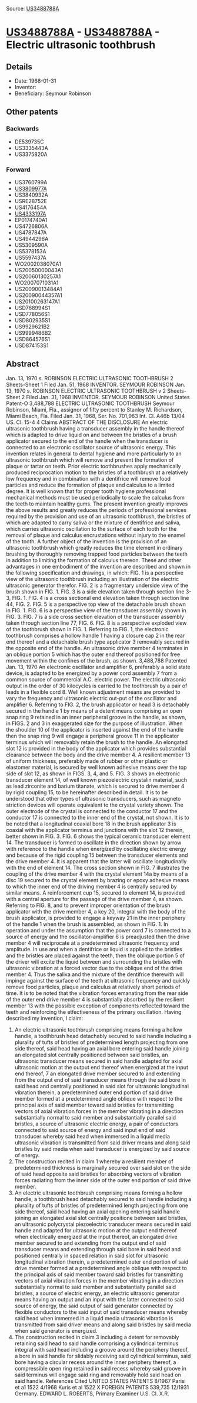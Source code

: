 Source: [US3488788A](https://patents.google.com/patent/US3488788A)

# [US3488788A](US3488788A.md) - [US3488788A](US3488788A.md) - Electric ultrasonic toothbrush

## Details

* Date: 1968-01-31
* Inventor: 
* Beneficiary: Seymour Robinson

## Other patents

### Backwards
 * DE539735C
 * US3335443A
 * US3375820A
### Forward
 * US3760799A
 * [US3809977A](US3809977A.md)
 * US3840932A
 * USRE28752E
 * US4176454A
 * [US4333197A](US4333197A.md)
 * EP0174740A1
 * US4726806A
 * US4787847A
 * US4944296A
 * US5309590A
 * US5378153A
 * US5597437A
 * WO2002038070A1
 * US20050000043A1
 * US20060130257A1
 * WO2007071031A1
 * US20090013484A1
 * US20090044357A1
 * US20100263147A1
 * USD768994S1
 * USD778056S1
 * USD802935S1
 * US9929621B2
 * US9999486B2
 * USD864576S1
 * USD874153S1
## Abstract

Jan. 13, 1970 s. ROBINSON ELECTRIC ULTRASONIC TOOTHBRUSH 2 Sheets-Sheet 1 Filed Jan. 51, 1968 INVENTOR. SEYMOUR ROBINSON Jan. 13, 1970 s. ROBINSON ELECTRIC ULTRASONIC TOOTHBRUSH v 2 Sheets-Sheet 2 Filed Jan. 31, 1968 INVENTOR. 
SEYMOUR ROBINSON United States Patent-O 3,488,788 ELECTRIC ULTRASONIC TOOTHBRUSH Seymour Robinson, Miami, Fla., assignor of fifty percent to Stanley M. Richardson, Miami Beach, Fla. Filed Jan. 31, 1968, Ser. No. 701,963 Int. Cl. A46b 13/04 US. Cl. 15-4 4 Claims ABSTRACT OF THE DISCLOSURE An electric ultrasonic toothbrush having a transducer assembly in the handle thereof which is adapted to drive liquid on and between the bristles of a brush applicator secured to the end of the handle when the transducer is connected to an electronic oscillator source of ultrasonic energy. 
 This invention relates in general to dental hygiene and more particularly to an ultrasonic toothbrush which will remove and prevent the formation of plaque or tartar on teeth. 
 Prior electric toothbrushes apply mechanically produced reciprocation motion to the bristles of a toothbrush at a relatively low frequency and in combination with a dentifrice will remove food particles and reduce the formation of plaque and calculus to a limited degree. It is well known that for proper tooth hygiene professional mechanical methods must be used periodically to scale the calculus from the teeth to maintain healthy gums. 
 The present invention greatly improves the above results and greatly reduces the periods of professional services required by the provision and use of an ultrasonic toothbrush, the bristles of which are adapted to carry saliva or the mixture of dentifrice and saliva, which carries ultrasonic oscillation to the surface of each tooth for the removal of plaque and calculus encrustations without injury to the enamel of the tooth. 
 A further object of the invention is the provision of an ultrasonic toothbrush which greatly reduces the time element in ordinary brushing by thoroughly removing trapped food particles between the teeth in addition to limiting the formation of calculus thereon. 
 These and other advantages in one embodiment of the invention are described and shown in the following specification and drawings, in which: 
 FIG. 1 is a perspective view of the ultrasonic toothbrush including an illustration of the electric ultrasonic generator therefor. 
 FIG. 2 is a fragmentary underside view of the brush shown in FIG. 1. 
FIG. 3 is a side elevation taken through section line 3-3, FIG. 1. 
 FIG. 4 is a cross sectional end elevation taken through section line 44, FIG. 2. 
 FIG. 5 is a perspective top view of the detachable brush shown in FIG. 1. 
 FIG. 6 is a perspective view of the transducer assembly shown in FIG. 3. 
 FIG. 7 is a side cross section elevation of the transducer assembly taken through section line 77, FIG. 6. 
 FIG. 8 is a perspective exploded view of the toothbrush shown in FIG. 1. 
 Referring to FIG. 1, the electronic toothbrush comprises a hollow handle 1 having a closure cap 2 in the rear end thereof and a detachable brush type applicator 3 removably secured in the opposite end of the handle. An ultrasonic drive member 4 terminates in an oblique portion 5 which has the outer end thereof positioned for free movement within the confines of the brush, as shown. 
 3,488,788 Patented Jan. 13, 1970 An electronic oscillator and amplifier 6, preferably a solid state device, is adapted to be energized by a power cord assembly 7 from a common source of commercial A.C. electric power. The electric ultrasonic output in the order of 30 kilocycles is carried to the toothbrush by a pair of leads in a flexible cord 8. Well known adjustment means are provided to vary the frequency and ultrasonic electric out-put of the oscillator and amplifier 6. 
 Referring to FIG. 2, the brush applicator or head 3 is detachably secured in the handle 1 by means of a detent means comprising an open snap ring 9 retained in an inner peripheral groove in the handle, as shown, in FIGS. 2 and 3 in exaggerated size for the purpose of illustration. When the shoulder 10 of the applicator is inserted against the end of the handle then the snap ring 9 will engage a peripheral groove 11 in the applicator terminus which will removably retain the brush to the handle. An elongated slot 12 is provided in the body of the applicator which provides substantial clearance between the body and the drive member 4. 
 A resilient member 13 of uniform thickness, preferably made of rubber or other plastic or elastomer material, is secured by well known adhesive means over the top side of slot 12, as shown in FIGS. 3, 4, and 5. 
 FIG. 3 shows an electronic transducer element 14, of well known piezoelectric crystalin material, such as lead zirconite and barium titanate, which is secured to drive member 4 by rigid coupling 15, to be hereinafter described in detail. It is to be understood that other types of ultrasonic transducers, such as magneto striction devices will operate equivalent to the crystal variety shown. The outer electrode of the crystal is connected to the conductor 17 and the conductor 17 is connected to the inner end of the crystal, not shown. 
 It is to be noted that a longitudinal coaxial bore 18 in the brush applicator 3 is coaxial with the applicator terminus and junctions with the slot 12 therein, better shown in FIG. 3. 
 FIG. 6 shows the typical ceramic transducer element 14. The transducer is formed to oscillate in the direction shown by arrow with reference to the handle when energized by oscillating electric energy and because of the rigid coupling 15 between the transducer elements and the drive member 4. It is apparent that the latter will oscillate longitudinally with the end of element 14. 
 The cross section shown in FIG. 7 illustrates the coupling of the drive member 4 with the crystal element 14a by means of a disc 19 secured to the crystal element by brazing or epoxy adhesive means to which the inner end of the driving member 4 is centrally secured by similar means. A reinforcement cup 15, secured to element 14, is provided with a central aperture for the passage of the drive member 4, as shown. 
 Referring to FIG. 8, and to prevent improper orientation of the brush applicator with the drive member 4, a key 20, integral with the body of the brush applicator, is provided to engage a keyway 21 in the inner periphery of the handle 1 when the brush is assembled, as shown in FIG. 1. 
 In operation and under the assumption that the power cord 7 is connected to a source of energy and the oscillator-amplifier 6 is preadjusted then the drive member 4 will reciprocate at a predetermined ultrasonic frequency and amplitude. In use and when a dentifrice or liquid is applied to the bristles and the bristles are placed against the teeth, then the oblique portion 5 of the driver will excite the liquid between and surrounding the bristles with ultrasonic vibration at a forced vector due to the oblique end of the drive member 4. Thus the saliva and the mixture of the dentifrice therewith will impinge against the surface of the teeth at ultrasonic frequency and quickly remove food particles, plaque and calculus at relatively short periods of time. 
 It is to be noted that the vibration forces emanating from the rear side of the outer end drive member 4 is substantially absorbed by the resilient member 13 with the possible exception of components reflected toward the teeth and reinforcing the etfectiveness of the primary oscillation. 
Having described my invention, I claim: 
 1. An electric ultrasonic toothbrush comprising means forming a hollow handle, 
a toothbrush head detachably secured to said handle including a plurality of tufts of bristles of predetermined length projecting from one side thereof, 
said head having an axial bore entering said handle joining an elongated slot centrally positioned between said bristles, 
an ultrasonic transducer means secured in said handle adapted for axial ultrasonic motion at the output end thereof when energized at the input end thereof, 7 
an elongated drive member secured to and extending from the output end of said transducer means through the said bore in said head and centrally positioned in said slot for ultrasonic longitudinal vibration therein, 
a predetermined outer end portion of said drive member formed at a predetermined angle oblique with respect to the principal axis of said member toward said bristles for transmitting vectors of axial vibration forces in the member vibrating in a direction substantially normal to said member and substantially parallel said bristles, 
a source of ultrasonic electric energy, 
a pair of conductors connected to said source of energy and said input end of said transducer whereby said head when immersed in a liquid media ultrasonic vibration is transmitted from said driver means and along said bristles by said media when said transducer is energized by said source of energy. 
 2. The construction recited in claim 1 whereby a resilient member of predetermined thickness is marginally secured over said slot on the side of said head opposite said bristles for absorbing vectors of vibration forces radiating from the inner side of the outer end portion of said drive member. 
 3. An electric ultrasonic toothbrush comprising means forming a hollow handle, 
a toothbrush head detachably secured to said handle including a plurality of tufts of bristles of predetermined length projecting from one side thereof, 
said head having an axial opening entering said handle joining an elongated axial slot centrally positione between said bristles, 
an ultrasonic polycrystal piezoelectric transducer means secured in said handle and adapted for ultrasonic motion at the output end thereof when electrically energized at the input thereof, 
an elongated drive member secured to and extending from the output end of said transducer means and extending through said bore in said head and positioned centrally in spaced relation in said slot for ultrasonic longitudinal vibration therein, 
a predetermined outer end portion of said drive member formed at a predetermined angle oblique with respect to the principal axis of said member toward said bristles for transmitting vectors of axial vibration forces in the member vibrating in a direction substantially normal to said member and substantially parallel said bristles, 
a source of electric energy, 
an electric ultrasonic generator means having an output and an input with the latter connected to said source of energy, 
the said output of said generator connected by flexible conductors to the said input of said transducer means whereby said head when immersed in a liquid media ultrasonic vibration is transmitted from said driver means and along said bristles by said media when said generator is energized. 
4. The construction recited in claim 3 including a detent for removably retaining said head to said handle comprising a cylindrical terminus integral with said head including a groove around the periphery thereof, 
a bore in said handle for slidably receiving said cylindrical terminus, 
said bore having a circular recess around the inner periphery thereof, 
a compressible open ring retained in said recess whereby said groove in said terminus will engage said ring and removably hold said head on said handle. 
References Cited UNITED STATES PATENTS 8/1967 Parisi et a1 1522 4/1968 Kuris et al 1522 X FOREIGN PATENTS 539,735 12/1931 Germany. 
EDWARD L. ROBERTS, Primary Examiner U.S. Cl. X.R.